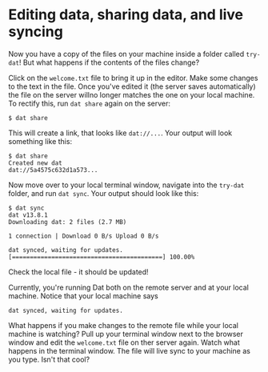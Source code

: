 # Editing data, sharing data, and live syncing

Now you have a copy of the files on your machine inside a folder called `try-dat`! But what happens if the contents of the files change? 

Click on the `welcome.txt` file to bring it up in the editor. Make some changes to the text in the file. Once you've edited it (the server saves automatically) the file on the server willno longer matches the one on your local machine. To rectify this, run `dat share` again on the server:

```
$ dat share
```

This will create a link, that looks like `dat://...`.  Your output will look something like this:

```
$ dat share
Created new dat
dat://5a4575c632d1a573...
```
Now move over to your local terminal window, navigate into the `try-dat` folder, and run `dat sync`. Your output should look like this:

```
$ dat sync
dat v13.8.1
Downloading dat: 2 files (2.7 MB)

1 connection | Download 0 B/s Upload 0 B/s

dat synced, waiting for updates.
[==========================================] 100.00%
```

Check the local file - it should be updated!

Currently, you're running Dat both on the remote server and at your local machine. Notice that your local machine says 

```dat synced, waiting for updates.``` 

What happens if you make changes to the remote file while your local machine is watching? Pull up your terminal window next to the browser window and edit the `welcome.txt` file on ther server again. Watch what happens in the terminal window. The file will live sync to your machine as you type. Isn't that cool? 
